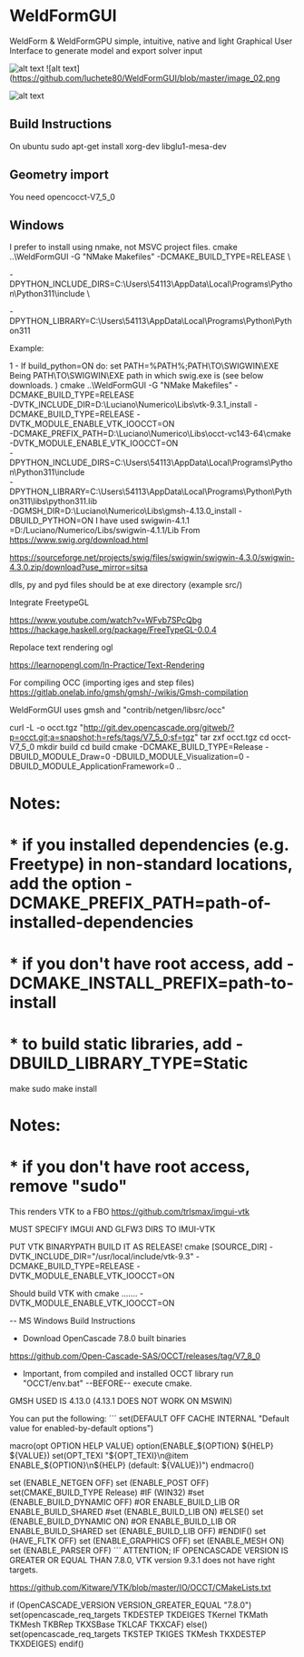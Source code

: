 # WeldFormGUI
WeldForm & WeldFormGPU simple, intuitive, native and light 
Graphical User Interface to generate model and export solver input


![alt text](https://github.com/luchete80/WeldFormGUI/blob/master/image_01.png)
![alt text](https://github.com/luchete80/WeldFormGUI/blob/master/image_02.png

![alt text](https://github.com/luchete80/WeldFormGUI/blob/master/python_GUI.gif)

## Build Instructions

On ubuntu 
sudo apt-get install xorg-dev libglu1-mesa-dev

## Geometry import

You need opencocct-V7_5_0


Windows 
-------------------

I prefer to install using nmake, not MSVC project files. 
cmake ..\WeldFormGUI -G "NMake Makefiles" -DCMAKE_BUILD_TYPE=RELEASE \

-DPYTHON_INCLUDE_DIRS=C:\Users\54113\AppData\Local\Programs\Python\Python311\include \

-DPYTHON_LIBRARY=C:\Users\54113\AppData\Local\Programs\Python\Python311

Example:

1 - If build_python=ON do: set PATH=%PATH%;PATH\TO\SWIGWIN\EXE
Being PATH\TO\SWIGWIN\EXE path in which swig.exe is (see below downloads. )
cmake ..\WeldFormGUI -G "NMake Makefiles" -DCMAKE_BUILD_TYPE=RELEASE \
                                          -DVTK_INCLUDE_DIR=D:\Luciano\Numerico\Libs\vtk-9.3.1_install
                                          -DCMAKE_BUILD_TYPE=RELEASE -DVTK_MODULE_ENABLE_VTK_IOOCCT=ON \
                                          -DCMAKE_PREFIX_PATH=D:\Luciano\Numerico\Libs\occt-vc143-64\cmake\
                                          -DVTK_MODULE_ENABLE_VTK_IOOCCT=ON \
                                          -DPYTHON_INCLUDE_DIRS=C:\Users\54113\AppData\Local\Programs\Python\Python311\include \
                                          -DPYTHON_LIBRARY=C:\Users\54113\AppData\Local\Programs\Python\Python311\libs\python311.lib \
                                          -DGMSH_DIR=D:\Luciano\Numerico\Libs\gmsh-4.13.0_install
                                          -DBUILD_PYTHON=ON
I have used 
swigwin-4.1.1
=D:/Luciano/Numerico/Libs/swigwin-4.1.1/Lib
From
https://www.swig.org/download.html

https://sourceforge.net/projects/swig/files/swigwin/swigwin-4.3.0/swigwin-4.3.0.zip/download?use_mirror=sitsa
 
dlls, py and pyd files should be at exe directory (example src/)

Integrate FreetypeGL

https://www.youtube.com/watch?v=WFvb7SPcQbg
https://hackage.haskell.org/package/FreeTypeGL-0.0.4

Repolace text rendering ogl

https://learnopengl.com/In-Practice/Text-Rendering


For compiling OCC (importing iges and step files)
https://gitlab.onelab.info/gmsh/gmsh/-/wikis/Gmsh-compilation

WeldFormGUI uses gmsh and "contrib/netgen/libsrc/occ"

curl -L -o occt.tgz "http://git.dev.opencascade.org/gitweb/?p=occt.git;a=snapshot;h=refs/tags/V7_5_0;sf=tgz"
tar zxf occt.tgz
cd occt-V7_5_0
mkdir build
cd build
cmake -DCMAKE_BUILD_TYPE=Release -DBUILD_MODULE_Draw=0 -DBUILD_MODULE_Visualization=0 -DBUILD_MODULE_ApplicationFramework=0 ..
# Notes:
# * if you installed dependencies (e.g. Freetype) in non-standard locations, add the option -DCMAKE_PREFIX_PATH=path-of-installed-dependencies
# * if you don't have root access, add -DCMAKE_INSTALL_PREFIX=path-to-install
# * to build static libraries, add -DBUILD_LIBRARY_TYPE=Static
make
sudo make install
# Notes:
# * if you don't have root access, remove "sudo"

This renders VTK to a FBO
https://github.com/trlsmax/imgui-vtk

MUST SPECIFY IMGUI AND GLFW3 DIRS TO IMUI-VTK

PUT VTK BINARYPATH 
BUILD IT AS RELEASE!
cmake [SOURCE_DIR] -DVTK_INCLUDE_DIR="/usr/local/include/vtk-9.3" -DCMAKE_BUILD_TYPE=RELEASE -DVTK_MODULE_ENABLE_VTK_IOOCCT=ON

Should build VTK with
cmake .......  -DVTK_MODULE_ENABLE_VTK_IOOCCT=ON


-- MS Windows Build Instructions

- Download OpenCascade  7.8.0 built binaries

https://github.com/Open-Cascade-SAS/OCCT/releases/tag/V7_8_0


- Important, from compiled and installed OCCT library run "OCCT/env.bat" --BEFORE-- execute cmake.
 


GMSH USED IS 4.13.0 (4.13.1 DOES NOT WORK ON MSWIN)

You can put the following: ´´´
set(DEFAULT OFF CACHE INTERNAL "Default value for enabled-by-default options")

macro(opt OPTION HELP VALUE)
  option(ENABLE_${OPTION} ${HELP} ${VALUE})
  set(OPT_TEXI "${OPT_TEXI}\n@item ENABLE_${OPTION}\n${HELP} (default: ${VALUE})")
endmacro()

set (ENABLE_NETGEN OFF)
set (ENABLE_POST OFF)
set(CMAKE_BUILD_TYPE Release)
#IF (WIN32)
#set (ENABLE_BUILD_DYNAMIC OFF) #OR ENABLE_BUILD_LIB OR ENABLE_BUILD_SHARED
#set (ENABLE_BUILD_LIB ON)
#ELSE()
set (ENABLE_BUILD_DYNAMIC ON) #OR ENABLE_BUILD_LIB OR ENABLE_BUILD_SHARED
set (ENABLE_BUILD_LIB OFF)
#ENDIF()
set (HAVE_FLTK OFF)
set (ENABLE_GRAPHICS OFF)
set (ENABLE_MESH ON)
set (ENABLE_PARSER OFF)
´´´
ATTENTION; IF OPENCASCADE VERSION IS GREATER OR EQUAL THAN 7.8.0,
VTK version 9.3.1 does not have right targets.

https://github.com/Kitware/VTK/blob/master/IO/OCCT/CMakeLists.txt

if (OpenCASCADE_VERSION VERSION_GREATER_EQUAL "7.8.0")
  set(opencascade_req_targets
    TKDESTEP
    TKDEIGES
    TKernel
    TKMath
    TKMesh
    TKBRep
    TKXSBase
    TKLCAF
    TKXCAF)
else()
  set(opencascade_req_targets
    TKSTEP
    TKIGES
    TKMesh
    TKXDESTEP
    TKXDEIGES)
endif() 
